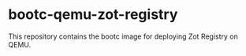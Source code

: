 # bootc-qemu-zot-registry

This repository contains the bootc image for deploying Zot Registry on QEMU.
